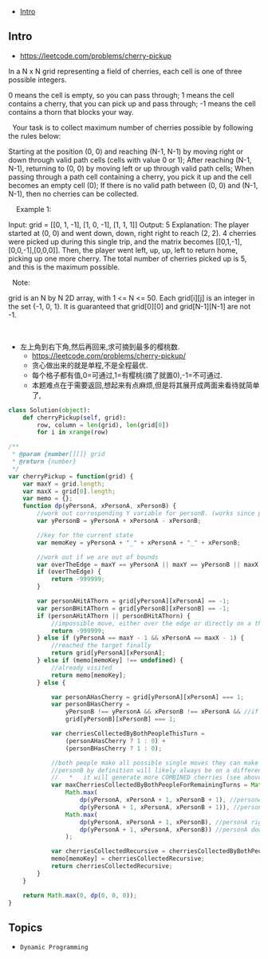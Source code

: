 - [Intro](#intro)

## Intro

- https://leetcode.com/problems/cherry-pickup

In a N x N grid representing a field of cherries, each cell is one of three possible integers.
 

0 means the cell is empty, so you can pass through;
1 means the cell contains a cherry, that you can pick up and pass through;
-1 means the cell contains a thorn that blocks your way.

 
Your task is to collect maximum number of cherries possible by following the rules below:
 

Starting at the position (0, 0) and reaching (N-1, N-1) by moving right or down through valid path cells (cells with value 0 or 1);
After reaching (N-1, N-1), returning to (0, 0) by moving left or up through valid path cells;
When passing through a path cell containing a cherry, you pick it up and the cell becomes an empty cell (0);
If there is no valid path between (0, 0) and (N-1, N-1), then no cherries can be collected.

 
 
Example 1:

Input: grid =
[[0, 1, -1],
 [1, 0, -1],
 [1, 1,  1]]
Output: 5
Explanation: 
The player started at (0, 0) and went down, down, right right to reach (2, 2).
4 cherries were picked up during this single trip, and the matrix becomes [[0,1,-1],[0,0,-1],[0,0,0]].
Then, the player went left, up, up, left to return home, picking up one more cherry.
The total number of cherries picked up is 5, and this is the maximum possible.

 
Note:

grid is an N by N 2D array, with 1 <= N <= 50.
Each grid[i][j] is an integer in the set {-1, 0, 1}.
It is guaranteed that grid[0][0] and grid[N-1][N-1] are not -1.

 




- 左上角到右下角,然后再回来,求可摘到最多的樱桃数. 
  - https://leetcode.com/problems/cherry-pickup/
  - 贪心做出来的就是单程,不是全程最优.
  - 每个格子都有值,0=可通过,1=有樱桃(摘了就置0),-1=不可通过.
  - 本题难点在于需要返回,想起来有点麻烦,但是将其展开成两面来看待就简单了,

```py
class Solution(object):
    def cherryPickup(self, grid):
        row, column = len(grid), len(grid[0])
        for i in xrange(row)
```

```js
/**
 * @param {number[][]} grid
 * @return {number}
 */
var cherryPickup = function(grid) {
    var maxY = grid.length;
    var maxX = grid[0].length;
    var memo = {};
    function dp(yPersonA, xPersonA, xPersonB) {
        //work out corrosponding Y variable for personB. (works since personA and personB have made the same number of moves)
        var yPersonB = yPersonA + xPersonA - xPersonB;

        //key for the current state
        var memoKey = yPersonA + "_" + xPersonA + "_" + xPersonB;

        //work out if we are out of bounds
        var overTheEdge = maxY == yPersonA || maxY == yPersonB || maxX == xPersonA || maxX == xPersonB; //we are actually over the edge HERE!!
        if (overTheEdge) {
            return -999999;
        }

        var personAHitAThorn = grid[yPersonA][xPersonA] == -1;
        var personBHitAThorn = grid[yPersonB][xPersonB] == -1;
        if (personAHitAThorn || personBHitAThorn) {
            //impossible move, either over the edge or directly on a thorn
            return -999999;
        } else if (yPersonA == maxY - 1 && xPersonA == maxX - 1) {
            //reached the target finally
            return grid[yPersonA][xPersonA];
        } else if (memo[memoKey] !== undefined) {
            //already visited
            return memo[memoKey];
        } else {

            var personAHasCherry = grid[yPersonA][xPersonA] === 1;
            var personBHasCherry =
                yPersonB !== yPersonA && xPersonB !== xPersonA && //if personA didn't take it first!
                grid[yPersonB][xPersonB] === 1;

            var cherriesCollectedByBothPeopleThisTurn =
                (personAHasCherry ? 1 : 0) +
                (personBHasCherry ? 1 : 0);

            //both people make all possible single moves they can make (down and right)
            //personB by definition will likely always be on a different path than personA since:
            //   *   it will generate more COMBINED cherries (see above cherriesCollectedByBothPeopleThisTurn)
            var maxCherriesCollectedByBothPeopleForRemainingTurns = Math.max(
                Math.max(
                    dp(yPersonA, xPersonA + 1, xPersonB + 1), //personA right personB right
                    dp(yPersonA + 1, xPersonA, xPersonB + 1)), //personA down personB right
                Math.max(
                    dp(yPersonA, xPersonA + 1, xPersonB), //personA right personB down
                    dp(yPersonA + 1, xPersonA, xPersonB)) //personA down personB down
                );

            var cherriesCollectedRecursive = cherriesCollectedByBothPeopleThisTurn + maxCherriesCollectedByBothPeopleForRemainingTurns;
            memo[memoKey] = cherriesCollectedRecursive;
            return cherriesCollectedRecursive;
        }
    }

    return Math.max(0, dp(0, 0, 0));
}
```


## Topics

- `Dynamic Programming`


